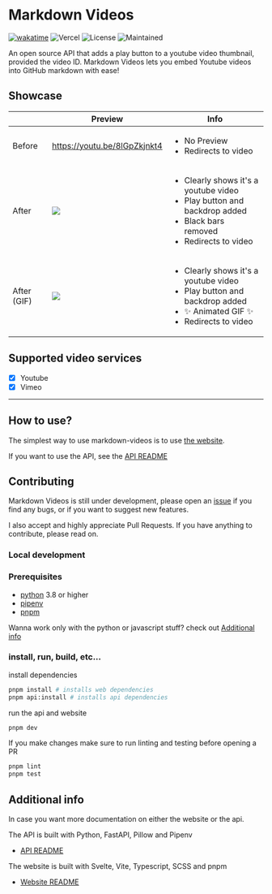 # Markdown Videos
[![wakatime](https://wakatime.com/badge/github/Snailedlt/Markdown-Videos.svg)](https://wakatime.com/badge/github/Snailedlt/Markdown-Videos)
![Vercel](https://therealsujitk-vercel-badge.vercel.app/?app=markdown-videos)
![License](https://img.shields.io/badge/license-MIT-blue)
![Maintained](https://img.shields.io/badge/Maintained%3F-yes-green.svg)

An open source API that adds a play button to a youtube video thumbnail, provided the video ID.
Markdown Videos lets you embed Youtube videos into GitHub markdown with ease!

## Showcase

||Preview|Info|
|--|--|--|
|Before|https://youtu.be/8lGpZkjnkt4|<ul><li>No Preview</li><li>Redirects to video</li></ul>|
|After|[![](https://markdown-videos.vercel.app/youtube/8lGpZkjnkt4)](https://youtu.be/8lGpZkjnkt4)|<ul><li>Clearly shows it's a youtube video</li><li>Play button and backdrop added</li><li>Black bars removed</li><li>Redirects to video</li></ul>|
|After (GIF)|[![](https://markdown-videos.vercel.app/youtube/8lGpZkjnkt4.gif)](https://youtu.be/8lGpZkjnkt4.gif)|<ul><li>Clearly shows it's a youtube video</li><li>Play button and backdrop added</li><li>:sparkles: Animated GIF :sparkles: </li><li>Redirects to video</li></ul>|

## Supported video services

- [x] Youtube
- [x] Vimeo

---

## How to use?

The simplest way to use markdown-videos is to use [the website](https://markdown-videos.vercel.app/).

If you want to use the API, see the [API README](https://github.com/Snailedlt/Markdown-Videos/blob/main/apps/api/README.md)

## Contributing

Markdown Videos is still under development, please open an [issue](https://github.com/Snailedlt/Markdown-Videos/issues) if you find any bugs, or if you want to suggest new features.

I also accept and highly appreciate Pull Requests. If you have anything to contribute, please read on.

### Local development

### Prerequisites

- [python](https://www.python.org/downloads/) 3.8 or higher
- [pipenv](https://pipenv.pypa.io/en/latest/)
- [pnpm](https://pnpm.io/installation)

Wanna work only with the python or javascript stuff? check out [Additional info](#additional-info)

### install, run, build, etc...

install dependencies

```sh
pnpm install # installs web dependencies
pnpm api:install # installs api dependencies
```

run the api and website

```sh
pnpm dev
```

If you make changes make sure to run linting and testing before opening a PR

```sh
pnpm lint
pnpm test
```

## Additional info

In case you want more documentation on either the website or the api.

The API is built with Python, FastAPI, Pillow and Pipenv
- [API README](https://github.com/Snailedlt/Markdown-Videos/blob/main/apps/api/README.md)

The website is built with Svelte, Vite, Typescript, SCSS and pnpm
- [Website README](https://github.com/Snailedlt/Markdown-Videos/blob/main/apps/web/README.md)